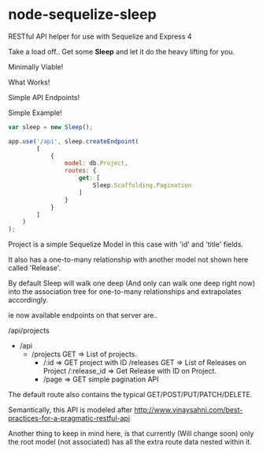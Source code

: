 node-sequelize-sleep
====================

RESTful API helper for use with Sequelize and Express 4




Take a load off.. Get some **Sleep** and let it do the heavy lifting for you.


Minimally Viable!

What Works!

Simple API Endpoints!

Simple Example!
```javascript
var sleep = new Sleep();

app.use('/api', sleep.createEndpoint(
		[
			{
				model: db.Project,
				routes: {
					get: [
						Sleep.Scaffolding.Pagination
					]
				}
			}
		]
	)
);
```

Project is a simple Sequelize Model in this case with 'id' and 'title' fields.

It also has a one-to-many relationship with another model not shown here called 'Release'.

By default Sleep will walk one deep (And only can walk one deep right now) into the association tree for
one-to-many relationships and extrapolates accordingly.

ie now available endpoints on that server are..

/api/projects


* /api
    * /projects GET => List of projects.
        * /:id => GET project with ID
            /releases GET => List of Releases on Project
            /:release_id => Get Release with ID on Project.
        * /page => GET simple pagination API


The default route also contains the typical GET/POST/PUT/PATCH/DELETE.

Semantically, this API is modeled after
http://www.vinaysahni.com/best-practices-for-a-pragmatic-restful-api

Another thing to keep in mind here, is that currently (Will change soon) only the root model (not associated)
has all the extra route data nested within it.